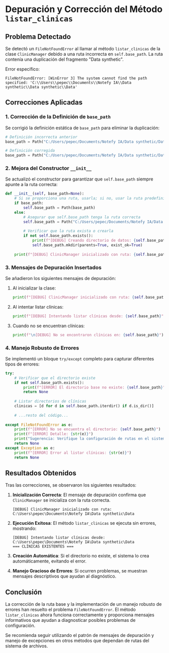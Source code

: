 # Depuración y Corrección del Método `listar_clinicas`

## Problema Detectado

Se detectó un `FileNotFoundError` al llamar al método `listar_clinicas` de la clase `ClinicManager` debido a una ruta incorrecta en `self.base_path`. La ruta contenía una duplicación del fragmento "Data synthetic".

Error específico:
```
FileNotFoundError: [WinError 3] The system cannot find the path specified: 'C:\\Users\\pepec\\Documents\\Notefy IA\\Data synthetic\\Data synthetic\\Data'
```

## Correcciones Aplicadas

### 1. Corrección de la Definición de `base_path`

Se corrigió la definición estática de `base_path` para eliminar la duplicación:

```python
# Definición incorrecta anterior
base_path = Path("C:/Users/pepec/Documents/Notefy IA/Data synthetic/Data synthetic/Data")

# Definición corregida
base_path = Path("C:/Users/pepec/Documents/Notefy IA/Data synthetic/Data")
```

### 2. Mejora del Constructor `__init__`

Se actualizó el constructor para garantizar que `self.base_path` siempre apunte a la ruta correcta:

```python
def __init__(self, base_path=None):
    # Si se proporciona una ruta, usarla; si no, usar la ruta predefinida
    if base_path:
        self.base_path = Path(base_path)
    else:
        # Asegurar que self.base_path tenga la ruta correcta
        self.base_path = Path("C:/Users/pepec/Documents/Notefy IA/Data synthetic/Data")
        
        # Verificar que la ruta exista o crearla
        if not self.base_path.exists():
            print(f"[DEBUG] Creando directorio de datos: {self.base_path}")
            self.base_path.mkdir(parents=True, exist_ok=True)
    
    print(f"[DEBUG] ClinicManager inicializado con ruta: {self.base_path}")
```

### 3. Mensajes de Depuración Insertados

Se añadieron los siguientes mensajes de depuración:

1. Al inicializar la clase:
   ```python
   print(f"[DEBUG] ClinicManager inicializado con ruta: {self.base_path}")
   ```

2. Al intentar listar clínicas:
   ```python
   print(f"[DEBUG] Intentando listar clínicas desde: {self.base_path}")
   ```

3. Cuando no se encuentran clínicas:
   ```python
   print(f"\n[DEBUG] No se encontraron clínicas en: {self.base_path}")
   ```

### 4. Manejo Robusto de Errores

Se implementó un bloque `try/except` completo para capturar diferentes tipos de errores:

```python
try:
    # Verificar que el directorio existe
    if not self.base_path.exists():
        print(f"[ERROR] El directorio base no existe: {self.base_path}")
        return None
        
    # Listar directorios de clínicas
    clinicas = [d for d in self.base_path.iterdir() if d.is_dir()]
    
    # ...resto del código...
    
except FileNotFoundError as e:
    print(f"[ERROR] No se encuentra el directorio: {self.base_path}")
    print(f"[ERROR] Detalle: {str(e)}")
    print("Sugerencia: Verifique la configuración de rutas en el sistema.")
    return None
except Exception as e:
    print(f"[ERROR] Error al listar clínicas: {str(e)}")
    return None
```

## Resultados Obtenidos

Tras las correcciones, se observaron los siguientes resultados:

1. **Inicialización Correcta**: El mensaje de depuración confirma que `ClinicManager` se inicializa con la ruta correcta.
   ```
   [DEBUG] ClinicManager inicializado con ruta: C:\Users\pepec\Documents\Notefy IA\Data synthetic\Data
   ```

2. **Ejecución Exitosa**: El método `listar_clinicas` se ejecuta sin errores, mostrando:
   ```
   [DEBUG] Intentando listar clínicas desde: C:\Users\pepec\Documents\Notefy IA\Data synthetic\Data
   === CLÍNICAS EXISTENTES ===
   ```

3. **Creación Automática**: Si el directorio no existe, el sistema lo crea automáticamente, evitando el error.

4. **Manejo Gracioso de Errores**: Si ocurren problemas, se muestran mensajes descriptivos que ayudan al diagnóstico.

## Conclusión

La corrección de la ruta base y la implementación de un manejo robusto de errores han resuelto el problema `FileNotFoundError`. El método `listar_clinicas` ahora funciona correctamente y proporciona mensajes informativos que ayudan a diagnosticar posibles problemas de configuración. 

Se recomienda seguir utilizando el patrón de mensajes de depuración y manejo de excepciones en otros métodos que dependan de rutas del sistema de archivos.
